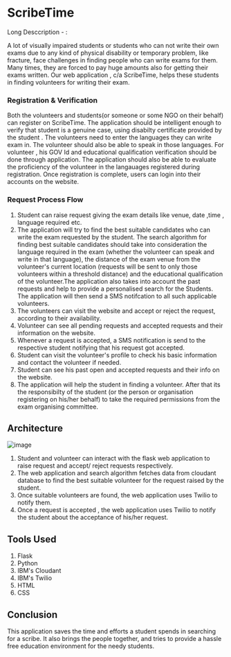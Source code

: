 # ScribeTime
Long Desccription - :

A lot of visually impaired students or students who can not write their own exams due to any kind of physical disability or temporary problem, like fracture, face challenges in finding people who can write exams for them. Many times, they are forced to pay huge amounts also for getting their exams written. Our web application , c/a ScribeTime, helps these students in finding volunteers for writing their exam. 

### Registration & Verification

Both the volunteers and students(or someone or some NGO on their behalf) can register on ScribeTime. The application should be intelligent enough to verify that student is a genuine case, using disabilty certificate provided by the student . The volunteers need to enter the languages they can write exam in. The volunteer should also be able to speak in those languages. For volunteer , his GOV Id and educational qualification verification should be done through application. The application should also be able to evaluate the proficiency of the volunteer in the langauages registered  during registration. Once registration is complete, users can login into their accounts on the website.

### Request Process Flow

1. Student can raise request giving the exam details like venue, date ,time , language required etc. 
2. The application will try to find the best suitable candidates who can write the exam requested by the student. The search algorithm for finding best suitable candidates should take into consideration the language required in the exam (whether the volunteer can speak and write in that language), the distance of the exam venue from the volunteer's current location (requests will be sent to only those volunteers within a threshold distance) and the educational qualification of the volunteer.The application also takes into account the past requests and help to provide a personalised search for the Students. The application will then send a SMS notifcation to all such applicable volunteers. 
3. The volunteers can visit the website and accept or reject the request, according to their availability. 
4. Volunteer can  see all  pending requests and accepted requests and their information on the website. 
5. Whenever a request is accepted, a SMS notification is send to the respective student notifying that his request got accepted. 
6. Student can visit the volunteer's profile to check his basic information and contact the volunteer if needed.
7. Student can see his past open and accepted requests and their info on the website. 
8. The application will help the student in finding a volunteer. After that its the responsibilty of the student (or the person or organisation registering on his/her behalf) to take the required permissions from the exam organising committee.


## Architecture

![image](https://user-images.githubusercontent.com/86035844/122547027-3a0e3180-d04d-11eb-9686-2da049df6dcc.png)

1. Student and volunteer can interact with the flask web application to raise request and accept/ reject requests respectively.
2. The web application and search algorithm fetches data from cloudant database to find the best suitable volunteer for the request raised by the student.
3. Once suitable volunteers are found, the web application uses Twilio to notify them.
4. Once a request is accepted , the web application uses Twilio to notify the student about the acceptance of his/her request.

## Tools Used
1. Flask
2. Python
3. IBM's Cloudant
4. IBM's Twilio
5. HTML
6. CSS

## Conclusion
This application saves the time and efforts a student spends in searching for a scribe. It also brings the people together, and tries to provide a hassle free education environment for the needy students. 



